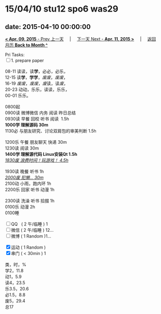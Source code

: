 # 15/04/10 stu12 spo6 was29

date: 2015-04-10 00:00:00
---
[**< Apr. 09, 2015** - Prev 上一天](/lifelogs/2015/04/d09.html) &nbsp; &nbsp; | &nbsp; &nbsp; [下一天 Next - **Apr. 11, 2015 >**](/lifelogs/2015/04/d11.html) &nbsp; &nbsp; |  &nbsp; &nbsp; [返回月历 **Back to Month ^**](/lifelogs/2015/04/index.html)
<br/><div>Pri Tasks:<br clear="none"/><input type="checkbox" />1. prepare paper</div><div><div><br clear="none"/></div>08-11 读读，读<strong>学</strong>，必必，必乐，<br clear="none"/>12-15 读<strong>学</strong>，<strong>学学</strong>，<i>废废</i>，<i>废废</i>，<br clear="none"/>16-19 <i>废废</i>，<i>废废</i>，<i>废</i>读，读<i>废</i>，<br clear="none"/>20-23 动动，乐乐，读读，乐乐，</div><div>00-01 乐乐。<br/><div><br clear="none"/></div>0800起<br clear="none"/>0900读 微博微信 内务 阅读 昨日总结</div><div>0930读 早餐 回校 听书 阅读  1.5h</div><div><strong>1000学 理解源码 30m</strong></div><div>1130必 与朋友研究、讨论双肩包的审美判断 1.5h</div><div><br clear="none"/></div><div>1200乐 午餐 朋友聊天 快递 30m</div><div>1230读 阅读 30m<div><strong>1400学 理解源代码 Linux安装Qt 1.5h</strong></div><div><em><span style="text-decoration: underline;">1830废 浪费时间！玩游戏！ 4.5h</span></em></div></div><div><br clear="none"/></div><div>1930读 晚餐 听书 1h</div><div><u><i>2000废 犯懒… 30m</i></u><br clear="none"/>2100动 小雨，跑内环 1h</div><div>2200乐 回家 听书 动漫 1h<br/><div><br clear="none"/></div>2300读 洗澡 听书 拾掇 1h<br clear="none"/>0100乐 动漫 2h<br/></div><div>0100睡</div><div><br clear="none"/></div><div><input type="checkbox" />QQ   ( 2 午/临睡 ) 1<br clear="none"/><input type="checkbox" />微信 ( 2 午/临睡 ) 12…</div><div><input type="checkbox" />微博 ( 1 Random )1…</div><div><br clear="none"/></div><div><input type="checkbox" checked="true" />运动 ( 1 Random ) </div><div><input type="checkbox" checked="true" />串门 ( < 30min ) 1</div><div><div><br clear="none"/></div>类，时，%<br clear="none"/>学2，11.8<br clear="none"/>动1，5.9<br clear="none"/>读4，23.5<br clear="none"/>乐3.5，20.6<br clear="none"/>必1.5，8.8<br clear="none"/>废5，29.4<br clear="none"/>总17</div>
